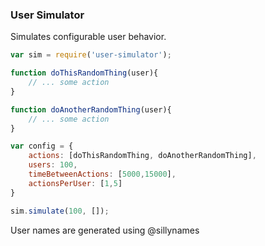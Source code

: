 ### User Simulator

Simulates configurable user behavior.

```javascript
var sim = require('user-simulator');

function doThisRandomThing(user){
    // ... some action
}

function doAnotherRandomThing(user){
    // ... some action
}

var config = {
    actions: [doThisRandomThing, doAnotherRandomThing],
    users: 100,
    timeBetweenActions: [5000,15000],
    actionsPerUser: [1,5]
}

sim.simulate(100, []);

````

User names are generated using @sillynames
